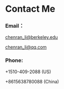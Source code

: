 ---
---

# Contact Me

### Email：
[chenran_li@berkeley.edu](mailto:chenran_li@berkeley.edu)

[chenran_li@qq.com](mailto:chenran_li@qq.com)
### Phone:  
+1510-409-2088 (US) 

+8615638780088 (China)
